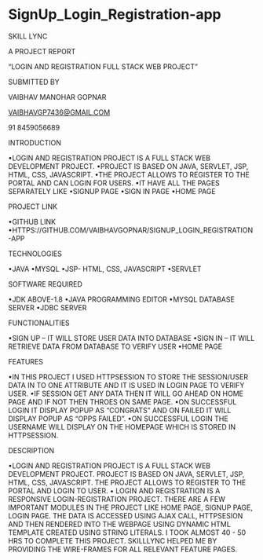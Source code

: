 # SignUp_Login_Registration-app

SKILL LYNC



A PROJECT REPORT


“LOGIN AND REGISTRATION FULL STACK WEB PROJECT”


SUBMITTED BY

VAIBHAV MANOHAR GOPNAR

VAIBHAVGP7436@GMAIL.COM

91 8459056689
 

INTRODUCTION


•LOGIN AND REGISTRATION PROJECT IS A FULL STACK WEB DEVELOPMENT PROJECT. •PROJECT IS BASED ON JAVA, SERVLET, JSP, HTML, CSS, JAVASCRIPT.
•THE PROJECT ALLOWS TO REGISTER TO THE PORTAL AND CAN LOGIN FOR USERS. •IT HAVE ALL THE PAGES SEPARATELY LIKE
•SIGNUP PAGE •SIGN IN PAGE •HOME PAGE
 

PROJECT LINK



•GITHUB LINK •HTTPS://GITHUB.COM/VAIBHAVGOPNAR/SIGNUP_LOGIN_REGISTRATION-APP
 

TECHNOLOGIES

•JAVA •MYSQL
•JSP- HTML, CSS, JAVASCRIPT •SERVLET
 

SOFTWARE REQUIRED

•JDK ABOVE-1.8
•JAVA PROGRAMMING EDITOR •MYSQL DATABASE SERVER •JDBC SERVER
 

FUNCTIONALITIES

•SIGN UP – IT WILL STORE USER DATA INTO DATABASE
•SIGN IN – IT WILL RETRIEVE DATA FROM DATABASE TO VERIFY USER •HOME PAGE
 

FEATURES

•IN THIS PROJECT I USED HTTPSESSION TO STORE THE SESSION/USER DATA IN TO ONE ATTRIBUTE AND IT IS USED IN LOGIN PAGE TO VERIFY USER.
•IF SESSION GET ANY DATA THEN IT WILL GO AHEAD ON HOME PAGE AND IF NOT THEN THROES ON SAME PAGE.
•ON SUCCESSFUL LOGIN IT DISPLAY POPUP AS “CONGRATS” AND ON FAILED IT WILL DISPLAY POPUP AS “OPPS FAILED”.
•ON SUCCESSFUL LOGIN THE USERNAME WILL DISPLAY ON THE HOMEPAGE WHICH IS STORED IN HTTPSESSION.


DESCRIPTION



•LOGIN AND REGISTRATION PROJECT IS A FULL STACK WEB DEVELOPMENT PROJECT. PROJECT IS BASED ON JAVA, SERVLET, JSP, HTML, CSS, JAVASCRIPT. THE PROJECT ALLOWS TO REGISTER TO THE PORTAL AND
LOGIN TO USER.
• LOGIN AND REGISTRATION IS A RESPONSIVE LOGIN-REGISTRATION PROJECT. THERE ARE A FEW IMPORTANT MODULES IN THE PROJECT LIKE HOME PAGE, SIGNUP PAGE, LOGIN PAGE. THE DATA IS
ACCESSED USING AJAX CALL, HTTPSESION AND THEN RENDERED INTO THE WEBPAGE USING DYNAMIC HTML TEMPLATE CREATED USING STRING LITERALS. I TOOK ALMOST 40 - 50 HRS TO COMPLETE THIS PROJECT. SKILLLYNC HELPED ME BY PROVIDING THE WIRE-FRAMES FOR ALL RELEVANT FEATURE PAGES.
